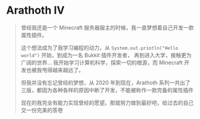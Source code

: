 # Arathoth IV

> 曾经我还是一个 Minecraft 服务器服主的时候，我一直梦想着自己开发一款属性插件。
> 
> 这个想法成为了我学习编程的动力，从 `System.out.println("Hello world")` 开始，到成为一名 Bukkit 插件开发者，
> 再到进入大学，接触更为广阔的世界... 我开始学习计算机科学，探索一切的根源，而 Minecraft 开发也被我甩得越来越远了。
> 
> 但我并没有忘记曾经的梦想，从 2020 年到现在，Arathoth 系列一共出了三版，都因为各种各样的原因中断了开发，不能被称作一款完备的属性插件
> 
> 现在的我完全有能力实现曾经的愿望。那就努力做到最好吧，给过去的自己交一份完美的答卷

